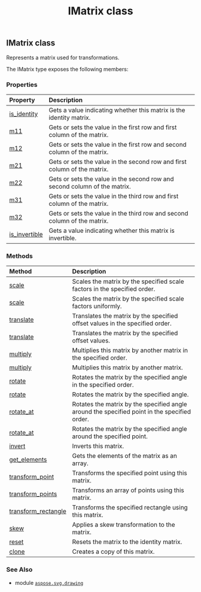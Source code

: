 ﻿---
title: IMatrix class
second_title: Aspose.SVG for Python via .NET API References
description: 
type: docs
weight: 110
url: /python-net/aspose.svg.drawing/imatrix/
is_root: false
---

## IMatrix class

Represents a matrix used for transformations.



The IMatrix type exposes the following members:

### Properties
| Property | Description |
| :- | :- |
| [is_identity](/svg/python-net/aspose.svg.drawing/imatrix/is_identity) | Gets a value indicating whether this matrix is the identity matrix. |
| [m11](/svg/python-net/aspose.svg.drawing/imatrix/m11) | Gets or sets the value in the first row and first column of the matrix. |
| [m12](/svg/python-net/aspose.svg.drawing/imatrix/m12) | Gets or sets the value in the first row and second column of the matrix. |
| [m21](/svg/python-net/aspose.svg.drawing/imatrix/m21) | Gets or sets the value in the second row and first column of the matrix. |
| [m22](/svg/python-net/aspose.svg.drawing/imatrix/m22) | Gets or sets the value in the second row and second column of the matrix. |
| [m31](/svg/python-net/aspose.svg.drawing/imatrix/m31) | Gets or sets the value in the third row and first column of the matrix. |
| [m32](/svg/python-net/aspose.svg.drawing/imatrix/m32) | Gets or sets the value in the third row and second column of the matrix. |
| [is_invertible](/svg/python-net/aspose.svg.drawing/imatrix/is_invertible) | Gets a value indicating whether this matrix is invertible. |


### Methods
| Method | Description |
| :- | :- |
| [scale](/svg/python-net/aspose.svg.drawing/imatrix/scale/#float-float-aspose.svg.drawing.WebMatrixOrder) | Scales the matrix by the specified scale factors in the specified order. |
| [scale](/svg/python-net/aspose.svg.drawing/imatrix/scale/#float-float) | Scales the matrix by the specified scale factors uniformly. |
| [translate](/svg/python-net/aspose.svg.drawing/imatrix/translate/#float-float-aspose.svg.drawing.WebMatrixOrder) | Translates the matrix by the specified offset values in the specified order. |
| [translate](/svg/python-net/aspose.svg.drawing/imatrix/translate/#float-float) | Translates the matrix by the specified offset values. |
| [multiply](/svg/python-net/aspose.svg.drawing/imatrix/multiply/#aspose.svg.drawing.IMatrix-aspose.svg.drawing.WebMatrixOrder) | Multiplies this matrix by another matrix in the specified order. |
| [multiply](/svg/python-net/aspose.svg.drawing/imatrix/multiply/#aspose.svg.drawing.IMatrix) | Multiplies this matrix by another matrix. |
| [rotate](/svg/python-net/aspose.svg.drawing/imatrix/rotate/#float-aspose.svg.drawing.WebMatrixOrder) | Rotates the matrix by the specified angle in the specified order. |
| [rotate](/svg/python-net/aspose.svg.drawing/imatrix/rotate/#float) | Rotates the matrix by the specified angle. |
| [rotate_at](/svg/python-net/aspose.svg.drawing/imatrix/rotate_at/#float-aspose.pydrawing.PointF-aspose.svg.drawing.WebMatrixOrder) | Rotates the matrix by the specified angle around the specified point in the specified order. |
| [rotate_at](/svg/python-net/aspose.svg.drawing/imatrix/rotate_at/#float-aspose.pydrawing.PointF) | Rotates the matrix by the specified angle around the specified point. |
| [invert](/svg/python-net/aspose.svg.drawing/imatrix/invert/#) | Inverts this matrix. |
| [get_elements](/svg/python-net/aspose.svg.drawing/imatrix/get_elements/#) | Gets the elements of the matrix as an array. |
| [transform_point](/svg/python-net/aspose.svg.drawing/imatrix/transform_point/#aspose.pydrawing.PointF) | Transforms the specified point using this matrix. |
| [transform_points](/svg/python-net/aspose.svg.drawing/imatrix/transform_points/#aspose.pydrawing.PointF[]) | Transforms an array of points using this matrix. |
| [transform_rectangle](/svg/python-net/aspose.svg.drawing/imatrix/transform_rectangle/#aspose.pydrawing.RectangleF) | Transforms the specified rectangle using this matrix. |
| [skew](/svg/python-net/aspose.svg.drawing/imatrix/skew/#float-float) | Applies a skew transformation to the matrix. |
| [reset](/svg/python-net/aspose.svg.drawing/imatrix/reset/#) | Resets the matrix to the identity matrix. |
| [clone](/svg/python-net/aspose.svg.drawing/imatrix/clone/#) | Creates a copy of this matrix. |



### See Also
* module [`aspose.svg.drawing`](..)
